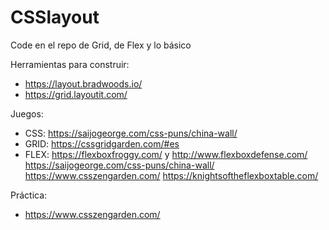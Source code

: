 # CSSlayout

Code en el repo de Grid, de Flex y lo básico

Herramientas para construir:

- https://layout.bradwoods.io/
- https://grid.layoutit.com/
  
Juegos:

- CSS: https://saijogeorge.com/css-puns/china-wall/ 
- GRID: https://cssgridgarden.com/#es
- FLEX: https://flexboxfroggy.com/ y http://www.flexboxdefense.com/ https://saijogeorge.com/css-puns/china-wall/ https://www.csszengarden.com/ https://knightsoftheflexboxtable.com/

Práctica:

- https://www.csszengarden.com/

